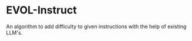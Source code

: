 # EVOL-Instruct
An algorithm to add difficulty to given instructions with the help of existing LLM's.
